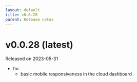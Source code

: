 ```yaml
---
layout: default
title: v0.0.28
parent: Release notes
---
```


<!-- markdownlint-disable title-case-style -->

# v0.0.28 (latest)

Released on 2023-05-31

<!-- markdownlint-enable title-case-style -->

- fix:
  - basic mobile responsiveness in the cloud dashboard

